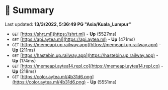 # 📖 Summary
Last updated: **13/3/2022, 5:36:49 PG "Asia/Kuala_Lumpur"**

- `GET` [https://shrt.ml](https://shrt.ml) - **Up** (5527ms)
- `GET` [https://api.aytea.ml](https://api.aytea.ml) - **Up** (471ms)
- `GET` [https://memeapi.up.railway.app](https://memeapi.up.railway.app) - **Up** (211ms)
- `GET` [https://hastebin.up.railway.app](https://hastebin.up.railway.app) - **Up** (174ms)
- `GET` [https://memeapi.aytea14.repl.co](https://memeapi.aytea14.repl.co) - **Up** (218ms)
- `GET` [https://color.aytea.ml/4b31d6.png](https://color.aytea.ml/4b31d6.png) - **Up** (5551ms)
